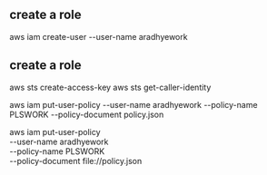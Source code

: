 ## create a role

aws iam create-user --user-name aradhyework

## create a role
aws sts create-access-key
aws sts get-caller-identity

aws iam put-user-policy --user-name aradhyework --policy-name PLSWORK --policy-document policy.json

aws iam put-user-policy \
  --user-name aradhyework \
  --policy-name PLSWORK \
  --policy-document file://policy.json
